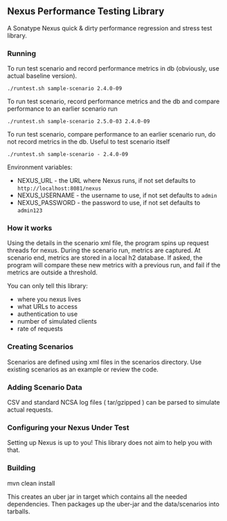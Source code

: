 <!--

    Copyright (c) 2007-2013 Sonatype, Inc. All rights reserved.

    This program and the accompanying materials are made available under the terms of the Eclipse Public License Version 1.0,
    which accompanies this distribution and is available at http://www.eclipse.org/legal/epl-v10.html.

-->
## Nexus Performance Testing Library

A Sonatype Nexus quick & dirty performance regression and stress test library.

### Running

To run test scenario and record performance metrics in db
(obviously, use actual baseline version).

    ./runtest.sh sample-scenario 2.4.0-09

To run test scenario, record performance metrics and the db
and compare performance to an earlier scenario run

    ./runtest.sh sample-scenario 2.5.0-03 2.4.0-09

To run test scenario, compare performance to an earlier scenario run,
do not record metrics in the db. Useful to test scenario itself

    ./runtest.sh sample-scenario - 2.4.0-09

Environment variables:
* NEXUS_URL - the URL where Nexus runs, if not set defaults to `http://localhost:8081/nexus`
* NEXUS_USERNAME - the username to use, if not set defaults to `admin`
* NEXUS_PASSWORD - the password to use, if not set defaults to `admin123`

### How it works

Using the details in the scenario xml file, the program spins up request threads for nexus. During the scenario run,
metrics are captured. At scenario end, metrics are stored in a local h2 database. If asked, the program will compare
these new metrics with a previous run, and fail if the metrics are outside a threshold.

You can only tell this library:

- where you nexus lives
- what URLs to access
- authentication to use
- number of simulated clients
- rate of requests

### Creating Scenarios

Scenarios are defined using xml files in the scenarios directory. Use existing scenarios as an example or review
the code.

### Adding Scenario Data

CSV and standard NCSA log files ( tar/gzipped ) can be parsed to simulate actual requests.

### Configuring your Nexus Under Test

Setting up Nexus is up to you! This library does not aim to help you with that.

### Building

mvn clean install

This creates an uber jar in target which contains all the needed dependencies. Then packages up the uber-jar and
the data/scenarios into tarballs.

